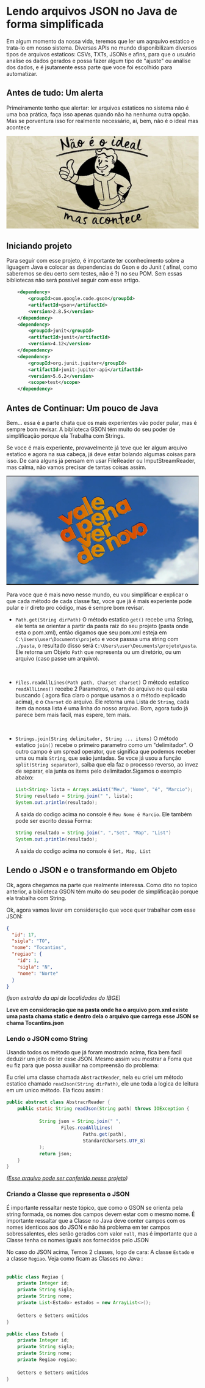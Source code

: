 # Lendo arquivos JSON no Java de forma simplificada

Em algum momento da nossa vida, teremos que ler um aqrquivo estatico e trata-lo em nosso sistema. Diversas  APIs no mundo disponibilizam diversos tipos de arquivos estaticos: CSVs, TXTs, JSONs e afins, para que o usuário analise os dados gerados e possa fazer algum tipo de "ajuste" ou análise dos dados, e é jsutamente essa parte que voce foi escolhido para automatizar.


## Antes de tudo: Um alerta
Primeiramente tenho que alertar: ler arquivos estaticos no sistema não é uma boa prática, faça isso apenas quando não ha nenhuma outra opção. Mas se porventura isso for realmente necessário, ai, bem, não é o ideal mas acontece

<img src="./staticMd/nao_ideal.jpg">
<br>

## Iniciando projeto
Para seguir com esse projeto, é importante ter cconhecimento sobre a liguagem Java e colocar as dependencias do Gson e do Junit ( afinal, como saberemos se deu certo sem testes, não é ?) no seu POM. Sem essas
bibliotecas não será possivel seguir com esse artigo.
```xml
    <dependency>
        <groupId>com.google.code.gson</groupId>
        <artifactId>gson</artifactId>
        <version>2.8.5</version>
    </dependency>
    <dependency>
        <groupId>junit</groupId>
        <artifactId>junit</artifactId>
        <version>4.12</version>
    </dependency>
    <dependency>
        <groupId>org.junit.jupiter</groupId>
        <artifactId>junit-jupiter-api</artifactId>
        <version>5.6.2</version>
        <scope>test</scope>
    </dependency>
```
## Antes de Continuar: Um pouco de Java
Bem... essa é a parte chata que os mais experientes vão poder pular, mas é sempre bom revisar. A biblioteca GSON tém muito do seu poder de simplificação porque ela Trabalha com Strings.

Se voce é mais experiente, provavelmente já teve que ler algum arquivo estatico e agora na sua cabeça, já deve estar bolando algumas coisas para isso. De cara alguns já pensam em usar FileReader ou ImputStreamReader, mas calma, não vamos precisar de tantas coisas assim.

<img src="./staticMd/Vale-a-pena.jpg">
<br>


Para voce que é mais novo nesse mundo, eu vou simplificar e explicar o que cada método de cada classe faz, voce que já é mais experiente pode pular e ir direto pro código, mas é sempre bom revisar.

 * ``` Path.get(String dirPath) ``` 
  O método estatico `get()` recebe uma String, ele tenta se orientar a partir da pasta raiz do seu projeto (pasta onde esta o pom.xml), então digamos que seu pom.xml esteja em `C:\Users\user\Documents\projeto` e voce passsa uma string com `./pasta`, o resultado disso será `C:\Users\user\Documents\projeto\pasta`. Ele retorna um Objeto `Path` que representa ou um diretório, ou um arquivo (caso passe um arquivo).
<br>

 * ``` Files.readAllLines(Path path, Charset charset) ```
  O método estatico `readAllLines()` recebe 2 Parametros, o `Path` do arquivo no qual esta buscando ( agora fica claro o porque usamos a o método explicado acima), e o `Charset` do arquivo. Ele retorna uma Lista de `String`, cada item da nossa lista é uma linha do nosso arquivo. Bom, agora tudo já parece bem mais facil, mas espere, tem mais.
<br>

 * ``` Strings.join(String delimitador, String ... items) ```
  O método estatico `join()` recebe o primeiro parametro como um "delimitador". O outro campo é um spread operator, que significa que podemos receber uma ou mais `String`, que seão juntadas. Se voce já usou a função `split(String separator)`, saiba que ela faz o processo reverso, ao invez de separar, ela junta os items  pelo delimitador.Sigamos o exemplo abaixo:
    ```java
    List<String> lista = Arrays.asList("Meu", "Nome", "é", "Marcio");
    String resultado = String.join(" ", lista);
    System.out.println(resultado);
    ```
    A saida do codigo acima no console é `Meu Nome é Marcio`.
    Ele também pode ser escrito dessa Forma:
    ```java
    String resultado = String.join(", ","Set", "Map", "List")
    System.out.println(resultado);
    ```
    A saida do codigo acima no console é `Set, Map, List`

## Lendo o JSON e o transformando em Objeto

Ok, agora chegamos na parte que realmente interessa. Como dito no topico anterior, a biblioteca GSON tém muito do seu poder de simplificação porque ela trabalha com String. 

Ok, agora vamos levar em consideração que voce quer trabalhar com esse JSON:

```json
{
  "id": 17,
  "sigla": "TO",
  "nome": "Tocantins",
  "regiao": {
    "id": 1,
    "sigla": "N",
    "nome": "Norte"
  }
}
```
_(json extraido da api de localidades do IBGE)_

**Leve em consideração que na pasta onde ha o arquivo pom.xml existe uma pasta chama static e dentro dela o arquivo que carrega esse JSON se chama Tocantins.json** 

### Lendo o JSON como String 

Usando todos os método que já foram mostrado acima, fica bem facil deduzir um jeito de ler esse JSON. Mesmo assim vou mostrar a Foma que eu fiz para que possa auxiliar na compreensão do problema:

Eu criei uma classe chamada `AbstractReader`, nela eu criei um método estatico chamado `readJson(String dirPath)`, ele une toda a logica de leitura em um unico método. Ela ficou assim :

```java
public abstract class AbstracrReader {
    public static String readJson(String path) throws IOException {

            String json = String.join(" ",
                    Files.readAllLines(
                            Paths.get(path),
                            StandardCharsets.UTF_8)
            );
            return json;
    }
}
```
_([Esse arquivo pode ser conferido nesse projeto](https://github.com/marciosindeaux/leitura-json))_

### Criando a Classe que representa o JSON 

É importante ressaltar neste tópico, que como o GSON se orienta pela string formada, os nomes dos campos devem estar com o mesmo nome. É importante ressaltar que a Classe no Java deve conter campos com os nomes identicos aos do JSON e não há problema em ter campos sobressalentes, eles serão gerados com valor `null`, mas é importante que a Classe tenha os nomes iguals aos fornecidos pelo JSON

No caso do JSON acima, Temos 2 classes, logo de cara: A classe `Estado` e a classe `Regiao`. Veja como ficam as Classes no Java :

```java

public class Regiao {
    private Integer id;
    private String sigla;
    private String nome;
    private List<Estado> estados = new ArrayList<>();

    Getters e Setters omitidos
}
```
```java
public class Estado {
    private Integer id;
    private String sigla;
    private String nome;
    private Regiao regiao;

    Getters e Setters omitidos
}
```